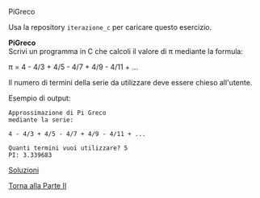 PiGreco

Usa la repository `iterazione_c` per caricare questo esercizio.

**PiGreco**<br>
Scrivi un programma in C che calcoli il valore di &pi; mediante
la formula:

&pi; = 4 - 4/3 + 4/5 - 4/7 + 4/9 - 4/11 + ...

Il numero di termini della serie da utilizzare deve essere chieso all'utente.

Esempio di output:

```
Approssimazione di Pi Greco
mediante la serie:

4 - 4/3 + 4/5 - 4/7 + 4/9 - 4/11 + ...

Quanti termini vuoi utilizzare? 5
PI: 3.339683
```

<a href="https://github.com/FabioZTessitore/laboratorio/tree/master/esercizi/part-ii/for">Soluzioni</a>

<a href="/activities/2">Torna alla Parte II</a>
